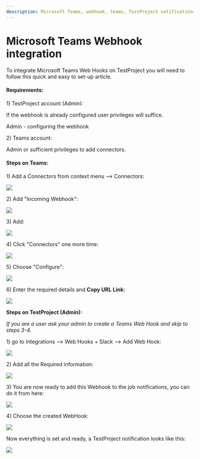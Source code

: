 ```yaml
---
description: Microsoft Teams, webhook, teams, TestProject notifications
---
```


# Microsoft Teams Webhook integration

To integrate Microsoft Teams Web Hooks on TestProject you will need to follow this quick and easy to set-up article.

#### **Requirements:** <a href="#h_d9da62f024" id="h_d9da62f024"></a>

1\) TestProject account (Admin):

If the webhook is already configured user privileges will suffice.

Admin - configuring the webhook

2\) Teams account:

Admin or sufficient privileges to add connectors.

#### **Steps on Teams:** <a href="#h_9ffac7326a" id="h_9ffac7326a"></a>

1\) Add a Connectors from context menu --> Connectors:

![](<../../.gitbook/assets/image (468) (1).png>)

2\) Add "Incoming Webhook":

![](<../../.gitbook/assets/image (461) (1).png>)

3\) Add:

![](<../../.gitbook/assets/image (467) (1).png>)

4\) Click "Connectors" one more time:

![](<../../.gitbook/assets/image (476) (1).png>)

5\) Choose "Configure":

![](<../../.gitbook/assets/image (469) (2).png>)

6\) Enter the required details and **Copy URL Link:**

![](<../../.gitbook/assets/image (460) (1).png>)

**Steps on TestProject (Admin):**

_If you are a user ask your admin to create a Teams Web Hook and skip to steps 3-4._

1\) go to Integrations --> Web Hooks + Slack --> Add Web Hook:

![](<../../.gitbook/assets/image (474) (2).png>)

2\) Add all the Required information:

![](<../../.gitbook/assets/image (464) (1).png>)

3\) You are now ready to add this Webhook to the job notifications, you can do it from here:

![](<../../.gitbook/assets/image (449) (1).png>)

4\) Choose the created WebHook:

![](<../../.gitbook/assets/image (455) (1).png>)

Now everything is set and ready, a TestProject notification looks like this:

![](<../../.gitbook/assets/image (450) (1).png>)
